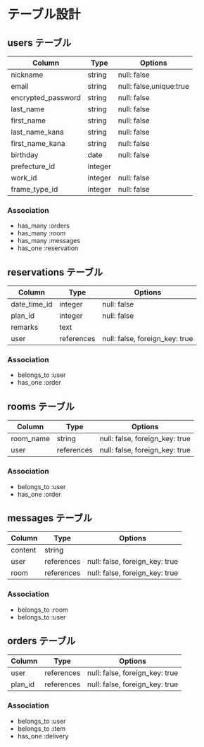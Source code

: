 # テーブル設計

## users テーブル

| Column               | Type    | Options                 |
| -------------------- | ------- | ----------------------- |
| nickname             | string  | null: false             |
| email                | string  | null: false,unique:true |
| encrypted_password   | string  | null: false             |
| last_name            | string  | null: false             |
| first_name           | string  | null: false             |
| last_name_kana       | string  | null: false             |
| first_name_kana      | string  | null: false             |
| birthday             | date    | null: false             |
| prefecture_id        | integer |                         |
| work_id              | integer | null: false             |
| frame_type_id        | integer | null: false             |


### Association

- has_many :orders
- has_many :room
- has_many :messages
- has_one :reservation

## reservations テーブル

| Column              | Type          | Options                        |
| ------------------- |  ------------ | ------------------------------ |
| date_time_id        | integer       | null: false                    |
| plan_id             | integer       | null: false                    |
| remarks             | text          |                                |
| user                | references    | null: false, foreign_key: true |

### Association

- belongs_to :user
- has_one :order

## rooms テーブル

| Column              | Type          | Options                        |
| ------------------- |  ------------ | ------------------------------ |
| room_name           | string        | null: false, foreign_key: true |
| user                | references    | null: false, foreign_key: true |

### Association

- belongs_to :user
- has_one :order

## messages テーブル

| Column  | Type       | Options                        |
| ------- | ---------- | ------------------------------ |
| content | string     |                                |
| user    | references | null: false, foreign_key: true |
| room    | references | null: false, foreign_key: true |

### Association

- belongs_to :room
- belongs_to :user

## orders テーブル

| Column   | Type        | Options                        |
| -------- | ----------- | ------------------------------ |
| user     | references  | null: false, foreign_key: true |
| plan_id  | references  | null: false, foreign_key: true |

### Association

- belongs_to :user
- belongs_to :item
- has_one :delivery

